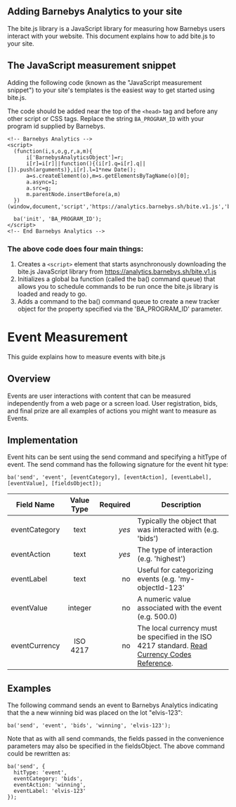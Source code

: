 ## Adding Barnebys Analytics to your site

The bite.js library is a JavaScript library for measuring how Barnebys users interact 
with your website. This document explains how to add bite.js to your site.

## The JavaScript measurement snippet

Adding the following code (known as the "JavaScript measurement snippet")
to your site's templates is the easiest way to get started using bite.js.

The code should be added near the top of the `<head>` tag and before any 
other script or CSS tags. Replace the string `BA_PROGRAM_ID` with your program id supplied by Barnebys.

```
<!-- Barnebys Analytics -->
<script>
  (function(i,s,o,g,r,a,m){
      i['BarnebysAnalyticsObject']=r;
      i[r]=i[r]||function(){(i[r].q=i[r].q||[]).push(arguments)},i[r].l=1*new Date();
      a=s.createElement(o),m=s.getElementsByTagName(o)[0];
      a.async=1;
      a.src=g;
      m.parentNode.insertBefore(a,m)
  })(window,document,'script','https://analytics.barnebys.sh/bite.v1.js','ba');

  ba('init', 'BA_PROGRAM_ID');
</script>
<!-- End Barnebys Analytics -->
``` 

### The above code does four main things:

1. Creates a `<script>` element that starts asynchronously downloading the bite.js 
   JavaScript library from https://analytics.barnebys.sh/bite.v1.js 
2. Initializes a global ba function (called the ba() command queue) that allows you to schedule 
   commands to be run once the bite.js library is loaded and ready to go.
3. Adds a command to the ba() command queue to create a new tracker object for the property specified
   via the 'BA_PROGRAM_ID' parameter.
   
# Event Measurement
 
This guide explains how to measure events with bite.js
 
## Overview

Events are user interactions with content that can be measured independently from a web page 
or a screen load. User registration, bids, and final prize are all examples of actions 
you might want to measure as Events.
   
## Implementation

Event hits can be sent using the send command and specifying a hitType of event. 
The send command has the following signature for the event hit type:

`ba('send', 'event', [eventCategory], [eventAction], [eventLabel], [eventValue], [fieldsObject]);`

| Field Name        | Value Type           | Required  | Description |
| ------------- |:-------------:| -----:| -----------------|
| eventCategory | text | *yes* | Typically the object that was interacted with (e.g. 'bids')|
| eventAction   | text | *yes* | The type of interaction (e.g. 'highest')|
| eventLabel   | text |   no | Useful for categorizing events (e.g. 'my-objectId-123' |
| eventValue   | integer |    no | A numeric value associated with the event (e.g. 500.0) |
| eventCurrency   | ISO 4217 |    no | The local currency must be specified in the ISO 4217 standard. [Read Currency Codes Reference](supported-currencies.md).  |

## Examples

The following command sends an event to Barnebys Analytics indicating that the a new winning bid was placed on the lot "elvis-123":

`ba('send', 'event', 'bids', 'winning', 'elvis-123');`

Note that as with all send commands, the fields passed in the convenience parameters may also be specified in the fieldsObject. The above command could be rewritten as:

```
ba('send', {
  hitType: 'event',
  eventCategory: 'bids',
  eventAction: 'winning',
  eventLabel: 'elvis-123'
});
```